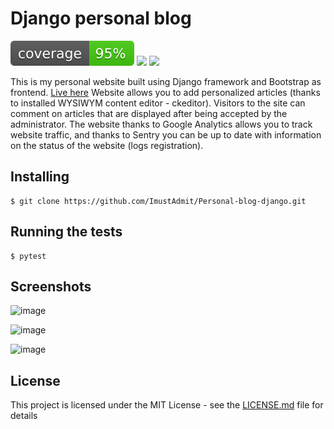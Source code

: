 # Django personal blog
<img src="https://github.com/ImustAdmit/Personal-blog-django/blob/master/personal_blog/conf/static/admin/coverage.svg"> <img src="https://img.shields.io/badge/License-MIT-yellow.svg"> <img src="https://img.shields.io/badge/python-3.8-blue.svg">


This is my personal website built using Django framework and Bootstrap as frontend. [Live here](https://uczsieit.pl)
Website allows you to add personalized articles (thanks to installed WYSIWYM content editor - ckeditor). Visitors to the site can comment on articles that are displayed after being accepted by the administrator. 
The website thanks to Google Analytics allows you to track website traffic, and thanks to Sentry you can be up to date with information on the status of the website (logs registration).

## Installing

```
$ git clone https://github.com/ImustAdmit/Personal-blog-django.git
```

## Running the tests

```
$ pytest
```

## Screenshots

![image](https://user-images.githubusercontent.com/58914643/80281998-429bfe00-870f-11ea-8133-c622e3d5ccd6.png)

![image](https://user-images.githubusercontent.com/58914643/80281885-91956380-870e-11ea-9509-66916f2d3467.png)

![image](https://user-images.githubusercontent.com/58914643/80281930-d7eac280-870e-11ea-8037-bf534727813e.png)


## License

This project is licensed under the MIT License - see the [LICENSE.md](LICENSE.md) file for details

